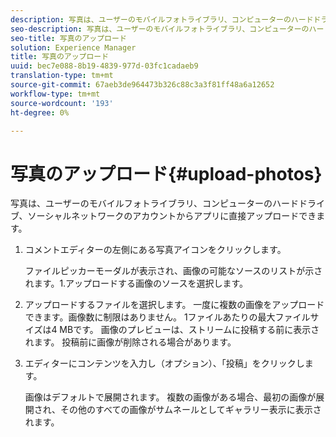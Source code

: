 ```yaml
---
description: 写真は、ユーザーのモバイルフォトライブラリ、コンピューターのハードドライブ、ソーシャルネットワークのアカウントからアプリに直接アップロードできます。
seo-description: 写真は、ユーザーのモバイルフォトライブラリ、コンピューターのハードドライブ、ソーシャルネットワークのアカウントからアプリに直接アップロードできます。
seo-title: 写真のアップロード
solution: Experience Manager
title: 写真のアップロード
uuid: bec7e088-8b19-4839-977d-03fc1cadaeb9
translation-type: tm+mt
source-git-commit: 67aeb3de964473b326c88c3a3f81ff48a6a12652
workflow-type: tm+mt
source-wordcount: '193'
ht-degree: 0%

---
```



# 写真のアップロード{#upload-photos}

写真は、ユーザーのモバイルフォトライブラリ、コンピューターのハードドライブ、ソーシャルネットワークのアカウントからアプリに直接アップロードできます。

1. コメントエディターの左側にある写真アイコンをクリックします。

   ファイルピッカーモーダルが表示され、画像の可能なソースのリストが示されます。1.アップロードする画像のソースを選択します。
1. アップロードするファイルを選択します。 一度に複数の画像をアップロードできます。画像数に制限はありません。 1ファイルあたりの最大ファイルサイズは4 MBです。 画像のプレビューは、ストリームに投稿する前に表示されます。 投稿前に画像が削除される場合があります。
1. エディターにコンテンツを入力し（オプション）、「投稿」をクリックします。

   画像はデフォルトで展開されます。 複数の画像がある場合、最初の画像が展開され、その他のすべての画像がサムネールとしてギャラリー表示に表示されます。